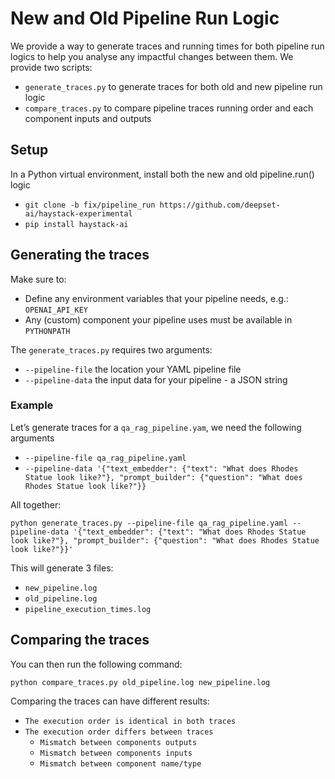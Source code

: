 # New and Old Pipeline Run Logic

We provide a way to generate traces and running times for both pipeline run logics to help you analyse any impactful 
changes between them. We provide two scripts:

- `generate_traces.py` to generate traces for both old and new pipeline run logic
- `compare_traces.py` to compare pipeline traces running order and each component inputs and outputs

## Setup

In a Python virtual environment, install both the new and old pipeline.run() logic

- `git clone -b fix/pipeline_run https://github.com/deepset-ai/haystack-experimental`
- `pip install haystack-ai`

## Generating the traces

Make sure to:

- Define any environment variables that your pipeline needs, e.g.: `OPENAI_API_KEY`
- Any (custom) component your pipeline uses must be available in `PYTHONPATH`

The `generate_traces.py` requires two arguments:

- `--pipeline-file`  the location your YAML pipeline file 
- `--pipeline-data` the input data for your pipeline - a JSON string

### Example

Let’s generate traces for a `qa_rag_pipeline.yam`, we need the following arguments

- `--pipeline-file qa_rag_pipeline.yaml`
- `--pipeline-data '{"text_embedder": {"text": "What does Rhodes Statue look like?"}, "prompt_builder": {"question": "What does Rhodes Statue look like?"}}`

All together:

`python generate_traces.py --pipeline-file qa_rag_pipeline.yaml --pipeline-data '{"text_embedder": {"text": "What does Rhodes Statue look like?"}, "prompt_builder": {"question": "What does Rhodes Statue look like?"}}'` 

This will generate 3 files:

- `new_pipeline.log`
- `old_pipeline.log`
- `pipeline_execution_times.log`

## Comparing the traces

You can then run the following command:

`python compare_traces.py old_pipeline.log new_pipeline.log` 

Comparing the traces can have different results:

- `The execution order is identical in both traces`
- `The execution order differs between traces`
    - `Mismatch between components outputs`
    - `Mismatch between components inputs`
    - `Mismatch between component name/type`
